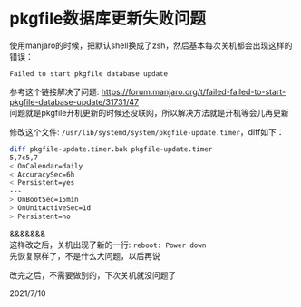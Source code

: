 # pkgfile数据库更新失败问题

使用manjaro的时候，把默认shell换成了zsh，然后基本每次关机都会出现这样的错误：  
```
Failed to start pkgfile database update
```

参考这个链接解决了问题: https://forum.manjaro.org/t/failed-failed-to-start-pkgfile-database-update/31731/47  
问题就是pkgfile开机更新的时候还没联网，所以解决方法就是开机等会儿再更新  

修改这个文件: `/usr/lib/systemd/system/pkgfile-update.timer`，diff如下：  
```bash
diff pkgfile-update.timer.bak pkgfile-update.timer
5,7c5,7
< OnCalendar=daily
< AccuracySec=6h
< Persistent=yes
---
> OnBootSec=15min
> OnUnitActiveSec=1d
> Persistent=no
```
&&&&&&&  
这样改之后，关机出现了新的一行: `reboot: Power down`  
先恢复原样了，不是什么大问题，以后再说  

改完之后，不需要做别的，下次关机就没问题了  


2021/7/10  
